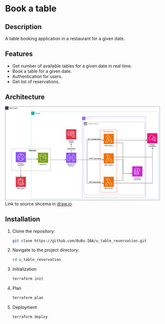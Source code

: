 # Book a table

## Description
A table booking application in a restaurant for a given date.

## Features

- Get number of available tables for a given date in real time.
- Book a table for a given date.
- Authentication for users.
- Get list of reservations.

## Architecture

![Architecture](architecture.png)
Link to source shcema in [draw.io](https://viewer.diagrams.net/?tags=%7B%7D&lightbox=1&target=blank&highlight=0000ff&edit=_blank&layers=1&nav=1&title=test_app_restaurant.drawio&dark=auto#R%3Cmxfile%3E%3Cdiagram%20name%3D%22Restaurant%20Reservation%20Architecture%22%20id%3D%22a_hx3w03oUDGEo8pQggY%22%3E7Vxbc5s4FP41fnQGIa6Pvma7k85m4m6zferIoNhsMXJAvvXXrwQCI4RdkpjY66bNtHAQAs75vk9Ht3TgYLG9jdFy%2Fpn4OOzomr%2FtwGFH16FmO%2Bw%2FbtllFgAcN7PM4sAXtr1hEvzEwqgJ6yrwcSIVpISENFjKRo9EEfaoZENxTDZysScSyk9dohlWDBMPhar1MfDpPP8My91f%2BAMHs7l4tKPb2YUFyguLL0nmyCebkgmOOnAQE0Kzo8V2gEPuvdwv2X3jA1eLF4txRJvc4N%2Fpq8fp49bYPP%2FpWZ%2B%2FPPSev3Ud8XJrFK7EFz%2FgWUAi8c50lztiSYKIps40%2B%2ByH3TfQOia7MuBnN7pZMVTPbdkA1DNeh2yontuyAVSrB5Xng%2BoLlgzKmVS9Vnm%2BVnpB9gP7ZEXDIMKDAnYaM85i5AcsHAMSkpjZIhIx7%2FXndBGyM8AON%2FOA4skSedyrG8YZZnsiERXAB3p%2BLhzPa2XQpog9KxZ1pJHA8WiNs4BkZcIQLZNgWtwVY28VJ8EaP%2BAkq5xbGQiX%2FHixnXHC3qBNYtzMYrJapq%2F%2FiT2r9ur3OEMFq4HG5AfOv7DDOK71jJ7F3zsIw8qXr3FMA0amXhjMeMWU8OcgcRbiJ8prZO4IotldejaEmnBB6RHAsEf9HrP7KJljX%2FhBJYDgBH8q3pZMghC3mCwwjXesiLjaBUDwWOiTa2Wnmz3X3Zwj8xLNLVsYkdCXWVH3noLsQLDwBYy0ocLI%2BzhYI4qZcbKaRpgq3Ex%2BYOrNRYjfEZmvRlOSfUcNmhzbBW67aCoeUaBJq0XTccFsjDFDMyWI5TWUIGbYNRAzrbYgZhkKxL7eDz4U%2F0PxyxxdLz29lqEDYzwet8rQXq9v951fM%2FTFeq%2FbhsRFAFW9N9w6vddbI6Oq973HCTMMQrLyP0j5QcoyKdnhdy8FRg0z2d8xR16LzCwecWpmdmElEzNVZrJkrYaadmvUtF2FfthnvUNxSmI6JzMSoXC0t%2FZZmCK%2F8My%2BzB3hHk%2BR8y%2BmdCeghlaUyNhsmIjkupGQVezhIwVzv1IUz%2FCxGvOg8W88GrIYh4gySEuhrvN%2BemsvjtGuVEAo2L7me27YI8HVLAkIecI0bljeBGYl8tkb7HFQfMrroZE7VVHtO7SY%2BugVGfohoh0QM4X8T%2BmfCvmZfTS0gaZVGZvLwR2a4vCeJAENMskJfD%2Bs04spoZQsSpLhYa5%2BL5NVrSKrYK85XG8OCeMyJv7Ko5kq9pe18hhmfn8xfZorlG3aMi6BmsjXdRW591vSJ%2Fsq9Mm5CNkBAEIpvtDVOgd1pMHtQoaKF8j0V9xWifwpFMn5UKTfXJGgdXZFsq5CkexWFOnyNCOfnbmOcP1fE1zTvsQE1%2F5oTn7z5sQ0zt2cFMMIJRAu0E8%2BO6kNdxFakGH%2FgpA4cHUzDfl1I9FPPe9P28Sia8tYNJqmNqAtLJrXkdo4Z2sr3%2BR944gSpAPlj4iT%2FnK0YGQD0%2B5fvRakY9Gb1PctqgHQXF2SAz2fUz2bHBj6VciB%2B049Hc2Vezp6dXL7dD2df0Z%2FY%2Ff523oDXOfrdjN6sPRd11TkY8InZgLKPy6beKmGs2YSRWH%2FcAhN%2FtEHpleqU0gVsSnuriOwEnWFLo2BcDjjg5oUFVCzNgHAGl4Zzgl4VRuoQ92OyTzAoX9BAs%2BCZxiDqxf4JPN7iyB0ZAyev9fhXIi0g6YibjTM6YB1UTkdUJchKY7fu%2FUQD0ourFFsacEgir3Jfg7%2BoMNfMGmt58uA8wE8ByjghVodeltbPwj0w5nyBCoOPp%2BA2r0eAMoyvOsTUHgirFmOBDUDqFB7X500L2T0uLFOwqY6qV%2BWTqrJ677vS2ZRwFx0ObT%2BTfIiTzj%2BJNwGhtyM6LAht1vr3uoXsvSpMbetptw2z8Xt2u6OmgL1VsxtcfAT0bpdOPy1Uw7JjlNIUqVTwbOYL0NE%2B%2FWJ8nrS4bFEX2yxEjd3io1Nv%2BwAZGA63LJpNwAY8viAeORrhx3yIuTpKcGtTJ3mDL0%2Bgpx8Oc6bCFKzG%2BavyZcOx96YYRnH65QoyXUwBR5vJ7QbCC15N4n%2BNqLke1SkOruufH97LMpRWZfa9O4%2FsX9vEcUbtLugBKfY%2F3DdCQ5aBt9nwvmtJDmNOzDtTemp4qLKSOT3%2BDZiHqAQJUngyRGSJf099LnpkH3JrWbd9jLtJMphWUCKqpnvqMmryL5cGdhXKrKBXJHhVCo6MEPw0tU3sPocyzr6XtXyEEjl37z6prbVU2c7b0ei0UNrFIS8Zemm7cuVNHzm8TFi7cYAjjz%2B0X1jipiHt9L0gUoN7bV9ZoPhz8tTn6ZLI8%2BjPpZ5IvWxtMtUH8t4B%2FVRR5A7uhXyDWJ%2BsGaHM35YCJKchWflmLlU9EokyviFRFkmdN6G6kKEKhlPeyJk14lQFkOeV0phs55XJL%2FQzTYz9lgBYC23qcPz63nYH%2FGUpcG4hImsygOgYIGir8VDXZ7cUBtf8ssiYHW2R52qtGrEDrY1WX7GQbpKA3C6EfnDqwLONv5es0NbWnv2FJPoNb%2BU46OH%2Bva1Z5nvTzSbW%2BG3oal7kE%2FVQ%2BUNZ%2FGrnzI13%2F8GLTj6Dw%3D%3D%3C%2Fdiagram%3E%3C%2Fmxfile%3E).

## Installation
1. Clone the repository:
    ```bash
    git clone https://github.com/BuBu-IBA/u_table_reservation.git
    ```
2. Navigate to the project directory:
    ```bash
    cd u_table_reservation
    ```
3. Initialization
    ```bash
    terraform init
    ```
4. Plan
    ```bash
    terraform plan
    ```
5. Deployment
    ```bash
    terraform deploy
    ```
